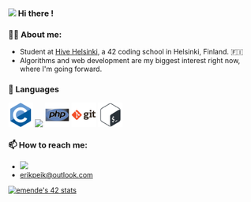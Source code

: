 ### <img width='25' src="https://media.giphy.com/media/hvRJCLFzcasrR4ia7z/giphy.gif"> Hi there !

### 👨‍💻 About me:
- Student at [Hive Helsinki](https://www.hive.fi/), a 42 coding school in Helsinki, Finland. 🇫🇮
- Algorithms and web development are my biggest interest right now, where I'm going forward.

### 🌱 Languages
<img height='50' src='https://raw.githubusercontent.com/devicons/devicon/master/icons/c/c-original.svg'> <img height='50' src='https://user-images.githubusercontent.com/52178013/165076061-6cb40c43-16c0-4c89-b558-08d3a5e9a6c1.png'> <img height='50' src='https://raw.githubusercontent.com/devicons/devicon/master/icons/php/php-original.svg'> <img height='50' src='https://github.com/devicons/devicon/blob/master/icons/git/git-original-wordmark.svg'> <img height='50' src='https://raw.githubusercontent.com/devicons/devicon/master/icons/bash/bash-plain.svg'>


### 📫 How to reach me:
- <a href='https://www.linkedin.com/in/erikpeik/'><img heigth='50' src='https://img.shields.io/badge/LinkedIn-0077B5?style=for-the-badge&logo=linkedin&logoColor=white'></a>
- erikpeik@outlook.com

[![emende's 42 stats](https://badge42.vercel.app/api/v2/cl1nsfqfo001109mvs5t8vwj5/stats?cursusId=1&coalitionId=57)](https://github.com/JaeSeoKim/badge42)
